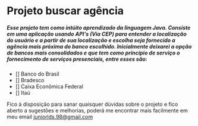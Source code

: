 # Projeto buscar agência

##### Esse projeto tem como intúito aprendizado da linguagem Java. Consiste em uma aplicação usando API's (Via CEP) para entender a localização do usuário e a partir de sua localização e escolha seja fornecido a agência mais próxima do banco escolhido. Inicialmente deixarei a opção de bancos mais consolidados e que tem como princípio de serviço o fornecimento de serviços presenciais, entre esses são:

- [] Banco do Brasil
- [] Bradesco
- [] Caixa Econômica Federal
- [] Itaú

Fico à disposição para sanar quaisquer dúvidas sobre o projeto e fico aberto a sugestões e melhorias, poderá me encontrar mais facilmente em meu email juniorlds.98@gmail.com
